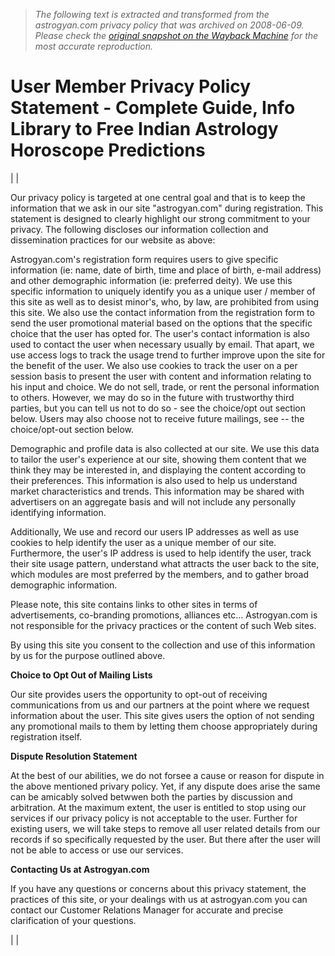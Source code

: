 > *The following text is extracted and transformed from the astrogyan.com privacy policy that was archived on 2008-06-09. Please check the [original snapshot on the Wayback Machine](https://web.archive.org/web/20080609200422id_/http%3A//www.astrogyan.com/user_privacy/user_member_privacy_policy_statement.html) for the most accurate reproduction.*

# User Member Privacy Policy Statement - Complete Guide, Info Library to Free Indian Astrology Horoscope Predictions

| |   


Our privacy policy is targeted at one central goal and that is to keep the information that we ask in our site "astrogyan.com" during registration. This statement is designed to clearly highlight our strong commitment to your privacy. The following discloses our information collection and dissemination practices for our website as above:

Astrogyan.com's registration form requires users to give specific information (ie: name, date of birth, time and place of birth, e-mail address) and other demographic information (ie: preferred deity). We use this specific information to uniquely identify you as a unique user / member of this site as well as to desist minor's, who, by law, are prohibited from using this site. We also use the contact information from the registration form to send the user promotional material based on the options that the specific choice that the user has opted for. The user's contact information is also used to contact the user when necessary usually by email. That apart, we use access logs to track the usage trend to further improve upon the site for the benefit of the user. We also use cookies to track the user on a per session basis to present the user with content and information relating to his input and choice. We do not sell, trade, or rent the personal information to others. However, we may do so in the future with trustworthy third parties, but you can tell us not to do so - see the choice/opt out section below. Users may also choose not to receive future mailings, see -- the choice/opt-out section below.

Demographic and profile data is also collected at our site. We use this data to tailor the user's experience at our site, showing them content that we think they may be interested in, and displaying the content according to their preferences. This information is also used to help us understand market characteristics and trends. This information may be shared with advertisers on an aggregate basis and will not include any personally identifying information.

Additionally, We use and record our users IP addresses as well as use cookies to help identify the user as a unique member of our site. Furthermore, the user's IP address is used to help identify the user, track their site usage pattern, understand what attracts the user back to the site, which modules are most preferred by the members, and to gather broad demographic information.

Please note, this site contains links to other sites in terms of advertisements, co-branding promotions, alliances etc... Astrogyan.com is not responsible for the privacy practices or the content of such Web sites.

By using this site you consent to the collection and use of this information by us for the purpose outlined above.

**Choice to Opt Out of Mailing Lists**

Our site provides users the opportunity to opt-out of receiving communications from us and our partners at the point where we request information about the user. This site gives users the option of not sending any promotional mails to them by letting them choose appropriately during registration itself.

**Dispute Resolution Statement**

At the best of our abilities, we do not forsee a cause or reason for dispute in the above mentioned privary policy. Yet, if any dispute does arise the same can be amicably solved betwwen both the parties by discussion and arbitration. At the maximum extent, the user is entitled to stop using our services if our privacy policy is not acceptable to the user. Further for existing users, we will take steps to remove all user related details from our records if so specifically requested by the user. But there after the user will not be able to access or use our services.

**Contacting Us at Astrogyan.com**

If you have any questions or concerns about this privacy statement, the practices of this site, or your dealings with us at astrogyan.com you can contact our Customer Relations Manager for accurate and precise clarification of your questions.

| | 
